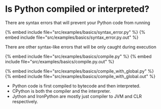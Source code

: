 # Is Python compiled or interpreted?


There are syntax errors that will prevent your Python code from running

{% embed include file="src/examples/basics/syntax_error.py" %}
{% embed include file="src/examples/basics/syntax_error.py.out" %}

There are other syntax-like errors that will be only caught during execution

{% embed include file="src/examples/basics/compile.py" %}
{% embed include file="src/examples/basics/compile.py.out" %}


{% embed include file="src/examples/basics/compile_with_global.py" %}
{% embed include file="src/examples/basics/compile_with_global.out" %}

* Python code is first compiled to bytecode and then interpreted.
* CPython is both the compiler and the interpreter.
* Jython and IronPython are mostly just compiler to JVM and CLR respectively.



